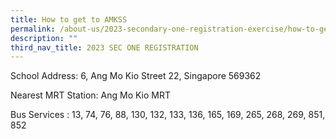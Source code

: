 ```yaml
---
title: How to get to AMKSS
permalink: /about-us/2023-secondary-one-registration-exercise/how-to-get-to-amkss/
description: ""
third_nav_title: 2023 SEC ONE REGISTRATION
---
```

  
School Address: 6, Ang Mo Kio Street 22, Singapore 569362

  

Nearest MRT Station: Ang Mo Kio MRT

  

Bus Services : 13, 74, 76, 88, 130, 132, 133, 136, 165, 169, 265, 268, 269, 851, 852